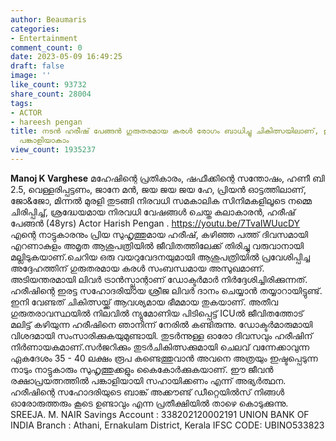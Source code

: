 ```yaml
---
author: Beaumaris
categories:
- Entertainment
comment_count: 0
date: 2023-05-09 16:49:25
draft: false
image: ''
like_count: 93732
share_count: 28004
tags:
- ACTOR
- hareesh pengan
title: നടൻ ഹരീഷ് പേങ്ങൻ ഗുരുതരമായ കരൾ രോഗം ബാധിച്ചു ചികിത്സയിലാണ്, ഈ ജീവൻ രക്ഷാപ്രയത്നത്തിൽ
  പങ്കാളിയാകാം
view_count: 1935237
---
```


**Manoj K Varghese** മഹേഷിന്റെ പ്രതികാരം, ഷഫീക്കിന്റെ സന്തോഷം, ഹണീ ബി 2.5, വെള്ളരിപ്പട്ടണം, ജാനേ മൻ, ജയ ജയ ജയ ഹേ, പ്രിയൻ ഓട്ടത്തിലാണ്, ജോ&ജോ, മിന്നൽ മുരളി തുടങ്ങി നിരവധി സമകാലിക സിനിമകളിലൂടെ നമ്മെ ചിരിപ്പിച്ച്, ശ്രദ്ധേയമായ നിരവധി വേഷങ്ങൾ ചെയ്ത കലാകാരൻ, ഹരീഷ് പേങ്ങൻ (48yrs) Actor Harish Pengan . https://youtu.be/7TvaIWUucDY എന്റെ നാട്ടുകാരനും പ്രിയ സുഹൃത്തുമായ ഹരീഷ്, കഴിഞ്ഞ പത്ത് ദിവസമായി എറണാകുളം അമൃത ആശുപത്രിയിൽ ജീവിതത്തിലേക്ക് തിരിച്ചു വരുവാനായി മല്ലിടുകയാണ്.ചെറിയ ഒരു വയറുവേദനയുമായി ആശുപത്രിയിൽ പ്രവേശിപ്പിച്ച അദ്ദേഹത്തിന് ഗുരുതരമായ കരൾ സംബന്ധമായ അസുഖമാണ്. അടിയന്തരമായി ലിവർ ട്രാൻസ്പ്ലാന്റാണ് ഡോക്ടർമാർ നിർദ്ദേശിച്ചിരിക്കുന്നത്. ഹരീഷിന്റെ ഇരട്ട സഹോദരിയായ ശ്രീജ ലിവർ ദാനം ചെയ്യാൻ തയ്യാറായിട്ടുണ്ട്. ഇനി വേണ്ടത് ചികിത്സയ്ക്ക് ആവശ്യമായ ഭീമമായ തുകയാണ്. അതീവ ഗുരുതരാവസ്ഥയിൽ നിലവിൽ ന്യുമോണിയ പിടിപ്പെട്ട് ICUൽ ജീവിതത്തോട് മലിട്ട് കഴിയുന്ന ഹരീഷിനെ ഞാനിന്ന് നേരിൽ കണ്ടിരുന്നു. ഡോക്ടർമാരുമായി വിശദമായി സംസാരിക്കുകയുമുണ്ടായി. തുടർന്നുള്ള ഓരോ ദിവസവും ഹരീഷിന് നിർണായകമാണ്.സർജറിക്കും തുടർചികിത്സക്കുമായി ചെലവ് വന്നേക്കാവുന്ന ഏകദേശം 35 - 40 ലക്ഷം രൂപ കണ്ടെത്തുവാൻ അവനെ അത്രയും ഇഷ്ടപ്പെടുന്ന നാടും നാട്ടുകാരും സുഹൃത്തുക്കളും കൈകോർക്കുകയാണ്. ഈ ജീവൻ രക്ഷാപ്രയത്നത്തിൽ പങ്കാളിയായി സഹായിക്കണം എന്ന് അഭ്യർത്ഥന. ഹരീഷിന്റെ സഹോദരിയുടെ ബാങ്ക് അക്കൗണ്ട് ഡീറ്റെയിൽസ് നിങ്ങൾ ഓരോരുത്തരും കൂടെ ഉണ്ടാവും എന്ന പ്രതീക്ഷിയിൽ താഴെ കൊടുക്കുന്നു. SREEJA. M. NAIR Savings Account : 338202120002191 UNION BANK OF INDIA Branch : Athani, Ernakulam District, Kerala IFSC CODE: UBINO533823